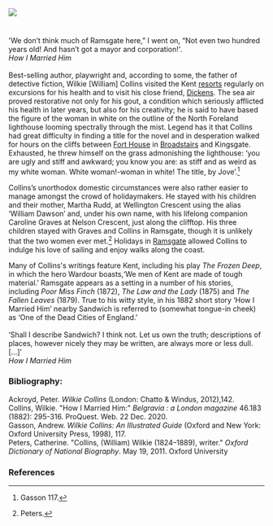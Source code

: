 <a href="https://www.kent-maps.online"><img src="https://www.kent-maps.online/juncture/ve-button.png"></a>
<param ve-config title="Wilkie Collins (1824-1889)" author="Dr Alyson Hunt" layout="vtl" 
banner="https://raw.githubusercontent.com/kent-map/images/main/dickens/Broadstairs.jpg" description="Dr Alyson Hunt introduces the east Kent coast of 19th century author and playwright, Wilkie Collins.">

<!-- Global Entities -->
<param ve-entity eid="Q736439" aliases="Ramsgate">
<param ve-entity eid="Q922739" aliases="Broadstairs">
<param ve-entity eid="Q26163" aliases="Sandwich">
<param ve-entity eid="Q15680058" aliases="North Foreland">

<!-- Base map default centred on Ramsgate -->
<param ve-map center="Q736439" zoom="10">

<!-- Historical map layers -->
<param ve-map-layer active allmaps allmaps-id=" e81a29ae269767b7" title="Letts 1881">

#

'We don’t think much of Ramsgate here,” I went on, “Not even two hundred years old! And hasn’t got a mayor and corporation!'.   
_How I Married Him_
<br><br>
Best-selling author, playwright and, according to some, the father of detective fiction, Wilkie [William] Collins visited the Kent [resorts](/19c/19c-seaside) regularly on excursions for his health and to visit his close friend, [Dickens]( /dickens/dickens-biography/). The sea air proved restorative not only for his gout, a condition which seriously afflicted his health in later years, but also for his creativity; he is said to have based the figure of the woman in white on the outline of the North Foreland lighthouse looming spectrally through the mist. Legend has it that Collins had great difficulty in finding a title for the novel and in desperation walked for hours on the cliffs between [Fort House](/dickens/dickens-fort-house) in [Broadstairs](/dickens/broadstairs-19th-century) and Kingsgate. Exhausted, he threw himself on the grass admonishing the lighthouse: ‘you are ugly and stiff and awkward; you know you are: as stiff and as weird as my white woman. White woman!-woman in white! The title, by Jove’.[^ref1]  
<param ve-image url="https://upload.wikimedia.org/wikipedia/commons/b/b6/Wilkie_Collins%2C_1871.jpg" label="Wilkie Collins, 1871 - Elliott & Fry, Public domain, via Wikimedia Commons" attribution="Elliott & Fry, Public domain, via Wikimedia Commons">
<param ve-image url="https://upload.wikimedia.org/wikipedia/commons/8/84/North_Foreland_Lighthouse_about_1880.jpg" label="North Foreland Lighthouse" attribution="Hatofthecat, CC BY-SA 3.0 via Wikimedia Commons">
<param ve-map primary center="Q736439" zoom="12">

Collins’s unorthodox domestic circumstances were also rather easier to manage amongst the crowd of holidaymakers. He stayed with his children and their mother, Martha Rudd, at Wellington Crescent using the alias ‘William Dawson’ and, under his own name, with his lifelong companion Caroline Graves at Nelson Crescent, just along the clifftop. His three children stayed with Graves and Collins in Ramsgate, though it is unlikely that the two women ever met.[^ref2]  Holidays in [Ramsgate](/19c/19c-ramsgate/) allowed Collins to indulge his love of sailing and enjoy walks along the coast. 
<param ve-image url="https://upload.wikimedia.org/wikipedia/commons/2/20/14%2C_Nelson_Crescent%2C_Ramsgate.jpg" label="Nelson Crescent, Ramsgate" attribution="Digihum, via Wikimedia Commons" license="CC BY-SA 4.0">
<param ve-map primary center="Q736439" zoom="12">

Many of Collins's writings feature Kent, including his play _The Frozen Deep_, in which the hero Wardour boasts,‘We men of Kent are made of tough material.’  Ramsgate appears as a setting in a number of his stories, including _Poor Miss Finch_ (1872), _The Law and the Lady_ (1875) and _The Fallen Leaves_ (1879). True to his witty style, in his 1882 short story ‘How I Married Him’ nearby Sandwich is referred to (somewhat tongue-in cheek) as ‘One of the Dead Cities of England.’ 
<br><br>
‘Shall I describe Sandwich? I think not. Let us own the truth; descriptions of places, however nicely they may be written, are always more or less dull. […]’   
_How I Married Him_
<param ve-image url="https://upload.wikimedia.org/wikipedia/commons/d/dc/1904-08-20_front_The_Barbican_Sandwich_Kent.jpg" label="The Barbican, Sandwich" attribution="Unknown author, Public domain, via Wikimedia Commons">
<param ve-map primary center="Q736439" zoom="12">

### Bibliography: 

Ackroyd, Peter. _Wilkie Collins_ (London: Chatto & Windus, 2012),142.   
Collins, Wilkie. "How I Married Him:" _Belgravia : a London magazine_ 46.183 (1882): 295-316. ProQuest. Web. 22 Dec. 2020.   
Gasson, Andrew. _Wilkie Collins: An Illustrated Guide_ (Oxford and New York: Oxford University Press, 1998), 117.   
Peters, Catherine. "Collins, (William) Wilkie (1824–1889), writer." _Oxford Dictionary of National Biography_.  May 19, 2011. Oxford University    

### References

[^ref1]: Gasson 117.   
[^ref2]: Peters.

